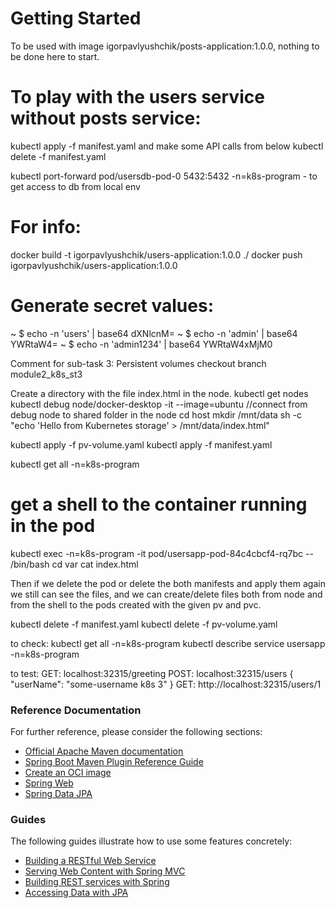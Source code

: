 # Getting Started
To be used with image igorpavlyushchik/posts-application:1.0.0, nothing to be done here to start.

# To play with the users service without posts service:
kubectl apply -f manifest.yaml
and make some API calls from below
kubectl delete -f manifest.yaml

kubectl port-forward pod/usersdb-pod-0 5432:5432 -n=k8s-program - to get access to db from local env

# For info:
docker build -t igorpavlyushchik/users-application:1.0.0 ./
docker push igorpavlyushchik/users-application:1.0.0

# Generate secret values:
~ $ echo -n 'users' | base64
dXNlcnM=
~ $ echo -n 'admin' | base64
YWRtaW4=
~ $ echo -n 'admin1234' | base64
YWRtaW4xMjM0


Comment for sub-task 3: Persistent volumes
checkout branch module2_k8s_st3

Create a directory with the file index.html in the node.
kubectl get nodes
kubectl debug node/docker-desktop -it --image=ubuntu //connect from debug node to shared folder in the node
cd host
mkdir /mnt/data
sh -c "echo 'Hello from Kubernetes storage' > /mnt/data/index.html"

kubectl apply -f pv-volume.yaml
kubectl apply -f manifest.yaml

kubectl get all -n=k8s-program
# get a shell to the container running in the pod
kubectl exec -n=k8s-program -it pod/usersapp-pod-84c4cbcf4-rq7bc -- /bin/bash
cd var
cat index.html

Then if we delete the pod or delete the both manifests and apply them again we still can see the files,
and we can create/delete files both from node and from the shell to the pods created with the given pv and pvc.



kubectl delete -f manifest.yaml
kubectl delete -f pv-volume.yaml

to check:
kubectl get all -n=k8s-program
kubectl describe service usersapp -n=k8s-program

to test:
GET: localhost:32315/greeting
POST: localhost:32315/users
{
"userName": "some-username k8s 3"
}
GET: http://localhost:32315/users/1
### Reference Documentation
For further reference, please consider the following sections:

* [Official Apache Maven documentation](https://maven.apache.org/guides/index.html)
* [Spring Boot Maven Plugin Reference Guide](https://docs.spring.io/spring-boot/docs/3.0.6/maven-plugin/reference/html/)
* [Create an OCI image](https://docs.spring.io/spring-boot/docs/3.0.6/maven-plugin/reference/html/#build-image)
* [Spring Web](https://docs.spring.io/spring-boot/docs/3.0.6/reference/htmlsingle/#web)
* [Spring Data JPA](https://docs.spring.io/spring-boot/docs/3.0.6/reference/htmlsingle/#data.sql.jpa-and-spring-data)

### Guides
The following guides illustrate how to use some features concretely:

* [Building a RESTful Web Service](https://spring.io/guides/gs/rest-service/)
* [Serving Web Content with Spring MVC](https://spring.io/guides/gs/serving-web-content/)
* [Building REST services with Spring](https://spring.io/guides/tutorials/rest/)
* [Accessing Data with JPA](https://spring.io/guides/gs/accessing-data-jpa/)

